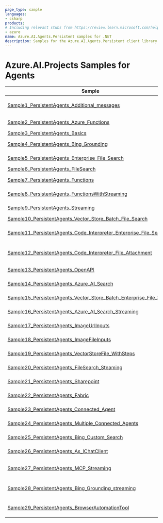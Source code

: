 ```yaml
---
page_type: sample
languages:
- csharp
products:
# Including relevant stubs from https://review.learn.microsoft.com/help/contribute/metadata-taxonomies#product
- azure
name: Azure.AI.Agents.Persistent samples for .NET
description: Samples for the Azure.AI.Agents.Persistent client library.
---
```


# Azure.AI.Projects Samples for Agents

| Sample | Description |
| ------ | ----------- |
| [Sample1_PersistentAgents_Additional_messages](https://github.com/Azure/azure-sdk-for-net/blob/main/sdk/ai/Azure.AI.Agents.Persistent/samples/Sample1_PersistentAgents_Additional_messages.md) | Sample for using additional messages while creating agent run. |
| [Sample2_PersistentAgents_Azure_Functions](https://github.com/Azure/azure-sdk-for-net/blob/main/sdk/ai/Azure.AI.Agents.Persistent/samples/Sample2_PersistentAgents_Azure_Functions.md) | Sample for using Azure Functions with agents. |
| [Sample3_PersistentAgents_Basics](https://github.com/Azure/azure-sdk-for-net/blob/main/sdk/ai/Azure.AI.Agents.Persistent/samples/Sample3_PersistentAgents_Basics.md) | Sample for basic use of an agent. |
| [Sample4_PersistentAgents_Bing_Grounding](https://github.com/Azure/azure-sdk-for-net/blob/main/sdk/ai/Azure.AI.Agents.Persistent/samples/Sample4_PersistentAgents_Bing_Grounding.md) | Sample for use of an agent with Bing grounding. |
| [Sample5_PersistentAgents_Enterprise_File_Search](https://github.com/Azure/azure-sdk-for-net/blob/main/sdk/ai/Azure.AI.Agents.Persistent/samples/Sample5_PersistentAgents_Enterprise_File_Search.md) | Sample enterprise file search with agent. |
| [Sample6_PersistentAgents_FileSearch](https://github.com/Azure/azure-sdk-for-net/blob/main/sdk/ai/Azure.AI.Agents.Persistent/samples/Sample6_PersistentAgents_FileSearch.md) | Sample file search with agent. |
| [Sample7_PersistentAgents_Functions](https://github.com/Azure/azure-sdk-for-net/blob/main/sdk/ai/Azure.AI.Agents.Persistent/samples/Sample7_PersistentAgents_Functions.md) | Sample using agents with functions. |
| [Sample8_PersistentAgents_FunctionsWithStreaming](https://github.com/Azure/azure-sdk-for-net/blob/main/sdk/ai/Azure.AI.Agents.Persistent/samples/Sample8_PersistentAgents_FunctionsWithStreaming.md) | Sample using agents with functions and streaming. |
| [Sample9_PersistentAgents_Streaming](https://github.com/Azure/azure-sdk-for-net/blob/main/sdk/ai/Azure.AI.Agents.Persistent/samples/Sample9_PersistentAgents_Streaming.md) | Sample using agents with streaming. |
| [Sample10_PersistentAgents_Vector_Store_Batch_File_Search](https://github.com/Azure/azure-sdk-for-net/blob/main/sdk/ai/Azure.AI.Agents.Persistent/samples/Sample10_PersistentAgents_Vector_Store_Batch_File_Search.md) | Sample for  batch file search. |
| [Sample11_PersistentAgents_Code_Interpreter_Enterprise_File_Search](https://github.com/Azure/azure-sdk-for-net/blob/main/sdk/ai/Azure.AI.Agents.Persistent/samples/Sample11_PersistentAgents_Code_Interpreter_Enterprise_File_Search.md) | Sample enterprise file search on agent with message attachment and code interpreter. |
| [Sample12_PersistentAgents_Code_Interpreter_File_Attachment](https://github.com/Azure/azure-sdk-for-net/blob/main/sdk/ai/Azure.AI.Agents.Persistent/samples/Sample12_PersistentAgents_Code_Interpreter_File_Attachment.md) | Sample file search on agent with message attachment and code interpreter. |
| [Sample13_PersistentAgents_OpenAPI](https://github.com/Azure/azure-sdk-for-net/blob/main/sdk/ai/Azure.AI.Agents.Persistent/samples/Sample13_PersistentAgents_OpenAPI.md) | Sample using agents with OpenAPI tool. |
| [Sample14_PersistentAgents_Azure_AI_Search](https://github.com/Azure/azure-sdk-for-net/blob/main/sdk/ai/Azure.AI.Agents.Persistent/samples/Sample14_PersistentAgents_Azure_AI_Search.md) | Sample using agents with Azure AI Search tool. |
| [Sample15_PersistentAgents_Vector_Store_Batch_Enterprise_File_Search](https://github.com/Azure/azure-sdk-for-net/blob/main/sdk/ai/Azure.AI.Agents.Persistent/samples/Sample15_PersistentAgents_Vector_Store_Batch_Enterprise_File_Search.md) | Sample for enterprise batch file search. |
| [Sample16_PersistentAgents_Azure_AI_Search_Streaming](https://github.com/Azure/azure-sdk-for-net/blob/main/sdk/ai/Azure.AI.Agents.Persistent/samples/Sample16_PersistentAgents_Azure_AI_Search_Streaming.md) | Sample using agents with Azure AI Search tool with streaming. |
| [Sample17_PersistentAgents_ImageUrlInputs](https://github.com/Azure/azure-sdk-for-net/blob/main/sdk/ai/Azure.AI.Agents.Persistent/samples/Sample17_PersistentAgents_ImageUrlInputs.md) | Sample using agents with Image URL as an input. |
| [Sample18_PersistentAgents_ImageFileInputs](https://github.com/Azure/azure-sdk-for-net/blob/main/sdk/ai/Azure.AI.Agents.Persistent/samples/Sample18_PersistentAgents_ImageFileInputs.md) | Sample using agents with Image Fileas an input. |
| [Sample19_PersistentAgents_VectorStoreFile_WithSteps](https://github.com/Azure/azure-sdk-for-net/blob/main/sdk/ai/Azure.AI.Agents.Persistent/samples/Sample19_PersistentAgents_VectorStoreFile_WithSteps.md) | Sample file search using `VectorStoreFile` and agents. |
| [Sample20_PersistentAgents_FileSearch_Steaming](https://github.com/Azure/azure-sdk-for-net/blob/main/sdk/ai/Azure.AI.Agents.Persistent/samples/Sample20_PersistentAgents_FileSearch_Steaming.md) | Sample file search with agent and streaming. |
| [Sample21_PersistentAgents_Sharepoint](https://github.com/Azure/azure-sdk-for-net/blob/main/sdk/ai/Azure.AI.Agents.Persistent/samples/Sample21_PersistentAgents_Sharepoint.md) | Sample for use of an agent with SharePoint. |
| [Sample22_PersistentAgents_Fabric](https://github.com/Azure/azure-sdk-for-net/blob/main/sdk/ai/Azure.AI.Agents.Persistent/samples/Sample22_PersistentAgents_Fabric.md) | Sample for use of an agent with Microsoft Fabric. |
| [Sample23_PersistentAgents_Connected_Agent](https://github.com/Azure/azure-sdk-for-net/blob/main/sdk/ai/Azure.AI.Agents.Persistent/samples/Sample23_PersistentAgents_Connected_Agent.md) | Sample for use of an agent with connected agent tool. |
| [Sample24_PersistentAgents_Multiple_Connected_Agents](https://github.com/Azure/azure-sdk-for-net/blob/main/sdk/ai/Azure.AI.Agents.Persistent/samples/Sample24_PersistentAgents_Multiple_Connected_Agents.md) | Sample for use of an agent with multiple connected agent tools. |
| [Sample25_PersistentAgents_Bing_Custom_Search](https://github.com/Azure/azure-sdk-for-net/blob/main/sdk/ai/Azure.AI.Agents.Persistent/samples/Sample25_PersistentAgents_Bing_Custom_Search.md) | Sample for use of an agent with Bing custom search. |
| [Sample26_PersistentAgents_As_IChatClient](https://github.com/Azure/azure-sdk-for-net/blob/main/sdk/ai/Azure.AI.Agents.Persistent/samples/Sample26_PersistentAgents_As_IChatClient.md) | Sample for use of an agent as IChatClient. |
| [Sample27_PersistentAgents_MCP_Streaming](https://github.com/Azure/azure-sdk-for-net/blob/main/sdk/ai/Azure.AI.Agents.Persistent/samples/Sample27_PersistentAgents_MCP_Streaming.md) | Sample for use of an agent with Model Context Protocol (MCP) tools in streaming scenarios. |
| [Sample28_PersistentAgents_Bing_Grounding_streaming](https://github.com/Azure/azure-sdk-for-net/blob/main/sdk/ai/Azure.AI.Agents.Persistent/samples/Sample28_PersistentAgents_Bing_Grounding_streaming.md) | Sample for use of an agent with Bing grounding in streamig scenarios. |
| [Sample29_PersistentAgents_BrowserAutomationTool](https://github.com/Azure/azure-sdk-for-net/blob/main/sdk/ai/Azure.AI.Agents.Persistent/samples/Sample29_PersistentAgents_BrowserAutomationTool.md) | Sample for use of `BrowserAutomationToolDefinition` and agents. |
